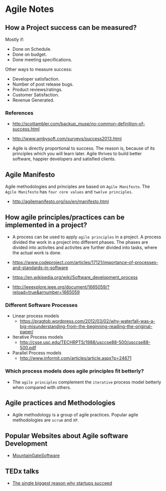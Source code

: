 # Agile Notes

## How a Project success can be measured?

Mostly if:

* Done on Schedule.
* Done on budget.
* Done meeting specifications.

Other ways to measure success:

* Developer satisfaction.
* Number of post release bugs.
* Product reviews/ratings.
* Customer Satisfaction.
* Revenue Generated.

### References
* http://scottambler.com/backup_muse/no-common-definition-of-success.html
* http://www.ambysoft.com/surveys/success2013.html

* Agile is directly proportional to success. The reason is, because of its principles which you will learn later. Agile thrives to build better software, happier developers and satisfied clients.

## Agile Manifesto

Agile methodologies and principles are based on `Agile Manifesto`. The `Agile Manifesto` has `four core values` and `twelve principles`.

* http://agilemanifesto.org/iso/en/manifesto.html

## How agile principles/practices can be implemented in a project?

* A process can be used to apply `agile principles` in a project. A process divided the work in a project into different phases. The phases are divided into activites and activites are further divided into tasks, where the actual work is done.

* https://www.codeproject.com/articles/17121/importance-of-processes-and-standards-in-software
* https://en.wikipedia.org/wiki/Software_development_process
* http://ieeexplore.ieee.org/document/1665059/?reload=true&arnumber=1665059

### Different Software Processes

* Linear process models
    * https://pragtob.wordpress.com/2012/03/02/why-waterfall-was-a-big-misunderstanding-from-the-beginning-reading-the-original-paper/
* Iterative Process models
    * http://csse.usc.edu/TECHRPTS/1988/usccse88-500/usccse88-500.pdf
* Parallel Process models
    * http://www.informit.com/articles/article.aspx?p=24671

### Which process models does agile principles fit betterly?

* The `agile principles` complement the `iterative` process model betterly when compared with others.

## Agile practices and Methodologies

* Agile methodology is a group of agile practices. Popular agile methodologies are `scrum` and `XP`.

## Popular Websites about Agile software Development

* [MountainGateSoftware](https://www.mountaingoatsoftware.com/books)

## TEDx talks

* [The single biggest reason why startups succeed](https://www.ted.com/talks/bill_gross_the_single_biggest_reason_why_startups_succeed)